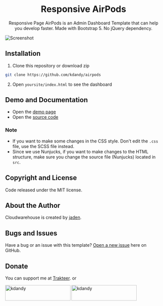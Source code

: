 <h1 align="center">Responsive AirPods</h1>
<p align="center">Responsive Page AirPods  is an Admin Dashboard Template that can help you develop faster. Made with Bootstrap 5. No jQuery dependency.</p>
<p align="center">

</p>

![Screenshot](https://user-images.githubusercontent.com/50922642/155285240-b76da953-105c-4aaa-990b-93e4e824193a.jpg)

## Installation

1. Clone this repository or download zip

```bash
git clone https://github.com/kdandy/airpods
```

2. Open `yoursite/index.html` to see the dashboard

## Demo and Documentation

- Open the [demo page](https://cloudwarehouse.netlify.app)
- Open the [source code](http://github.com/kdandy/airpods)

### Note

- If you want to make some changes in the CSS style. Don't edit the `.css` file, use the SCSS file instead.
- Since we use Nunjucks, if you want to make changes to the HTML structure, make sure you change the source file (Nunjucks) located in `src`.

## Copyright and License

Code released under the MIT license.

## About the Author

Cloudwarehouse is created by <a href="https://kdandy.com">jaden</a>.

## Bugs and Issues

Have a bug or an issue with this template? [Open a new issue](https://github.com/kdandy/airpods/issues/new) here on GitHub.

## Donate

You can support me at [Trakteer](https://trakteer.id/kdandy/tip). or
<p><a href="https://www.buymeacoffee.com/kdandy"> <img align="left" src="https://cdn.buymeacoffee.com/buttons/v2/default-yellow.png" height="50" width="210" alt="kdandy" /></a><a href="https://ko-fi.com/kdandy"> <img align="left" src="https://cdn.ko-fi.com/cdn/kofi3.png?v=3" height="50" width="210" alt="kdandy" /></a></p><br><br>
</p>
